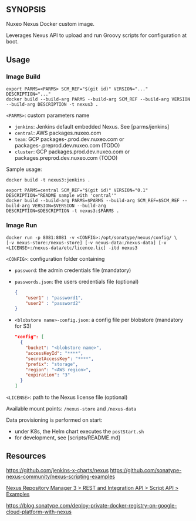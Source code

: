 ## SYNOPSIS

Nuxeo Nexus Docker custom image.

Leverages Nexus API to upload and run Groovy scripts for configuration at boot.

## Usage

### Image Build

    export PARMS=<PARMS> SCM_REF="$(git id)" VERSION="..." DESCRIPTION="..."
    docker build --build-arg PARMS --build-arg SCM_REF --build-arg VERSION --build-arg DESCRIPTION -t nexus3 .


`<PARMS>`: custom parameters name
- `jenkins`: Jenkins default embedded Nexus. See [parms/jenkins]
- `central`: AWS packages.nuxeo.com
- `team`: GCP packages-<team>.prod.dev.nuxeo.com or packages-<team>.preprod.dev.nuxeo.com (TODO)
- `cluster`: GCP packages.prod.dev.nuxeo.com or packages.preprod.dev.nuxeo.com (TODO)

Sample usage:

    docker build -t nexus3:jenkins .

    export PARMS=central SCM_REF="$(git id)" VERSION="0.1" DESCRIPTION="README sample with 'central'"
    docker build --build-arg PARMS=$PARMS --build-arg SCM_REF=$SCM_REF --build-arg VERSION=$VERSION --build-arg               DESCRIPTION=$DESCRIPTION -t nexus3:$PARMS .


### Image Run

    docker run -p 8081:8081 -v <CONFIG>:/opt/sonatype/nexus/config/ \
    [-v nexus-store:/nexus-store] [-v nexus-data:/nexus-data] [-v <LICENSE>:/nexus-data/etc/licence.lic] -itd nexus3


`<CONFIG>`: configuration folder containing
- `password`: the admin credentials file (mandatory)
- `passwords.json`: the users credentials file (optional)

    ```json
    {
        "user1" : "password1",
        "user2" : "password2"
    }
    ```
- `<blobstore name>-config.json`: a config file per blobstore (mandatory for S3)

    ```json
    "config": [
      {
        "bucket": "<blobstore name>",
        "accessKeyId": "****",
        "secretAccessKey": "****",
        "prefix": "storage",
        "region": "<AWS region>",
        "expiration": "3"
      }
    ]
    ```
`<LICENSE>`: path to the Nexus license file (optional)

Available mount points: `/nexus-store` and `/nexus-data`

Data provisioning is performed on start:
- under K8s, the Helm chart executes the `postStart.sh`
- for development, see [scripts/README.md]


## Resources

https://github.com/jenkins-x-charts/nexus
https://github.com/sonatype-nexus-community/nexus-scripting-examples

[Nexus Repository Manager 3 > REST and Integration API > Script API > Examples](https://help.sonatype.com/repomanager3/rest-and-integration-api/script-api/examples)

https://blog.sonatype.com/deploy-private-docker-registry-on-google-cloud-platform-with-nexus
